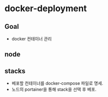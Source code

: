 # docker-deployment

## Goal

- docker 컨테이너 관리


## node


## stacks 

- 베포할 컨테이너를 docker-compose 파일로 명세.  
- 노드의 portainer을 통해 stack을 선택 후 베포.  

